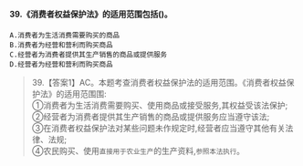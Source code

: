 #### 39.《消费者权益保护法》的适用范围包括()。
    A.消费者为生活消费需要购买的商品
    B.消费者为经营和营利而购买商品
    C.经营者为消费者提供其生产销售的商品或提供服务
    D.经营者为经营和营利而购买商品
>   39.【答案1】AC。本题考查消费者权益保护法的适用范围。《消费者权益保护法》的适用范围围:      
    ①消费者为生活消费需要购买、使用商品或接受服务,其权益受该法保护;    
    ②经营者为消费者提供其生产销售的商品或提供服务应当遵守该法;    
    ③在消费者权益保护法对某些问题未作规定时,经营者应当遵守其他有关法律、法规;    
    ④农民购买、使用`直接用于农业生产`的生产资料,`参照本法执行`。   
    

    